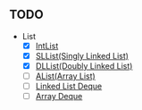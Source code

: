 ## TODO

- List
  - [x] [IntList](https://joshhug.gitbooks.io/hug61b/content/chap2/chap21.html)
  - [x] [SLList(Singly Linked List)](https://joshhug.gitbooks.io/hug61b/content/chap2/chap22.html)
  - [x] [DLList(Doubly Linked List)](https://joshhug.gitbooks.io/hug61b/content/chap2/chap23.html)
  - [ ] [AList(Array List)](https://joshhug.gitbooks.io/hug61b/content/chap2/chap25.html)
  - [ ] [Linked List Deque](https://sp19.datastructur.es/materials/proj/proj1a/proj1a)
  - [ ] [Array Deque](https://sp19.datastructur.es/materials/proj/proj1a/proj1a)
